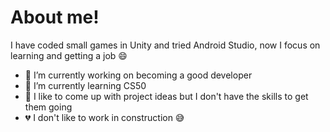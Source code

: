 # About me!

I have coded small games in Unity and tried Android Studio, now I focus on learning and getting a job 😄

- 🔭 I’m currently working on becoming a good developer
- 🌱 I’m currently learning CS50
- 🧡 I like to come up with project ideas but I don't have the skills to get them going
- 💔 I don't like to work in construction 😅
